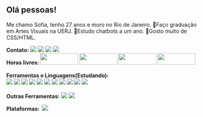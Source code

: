 
## Olá pessoas!
 Me chamo Sofia, tenho 27 anos e moro no Rio de Janeiro.
💫Faço graduação em Artes Visuais na UERJ.
💫Estudo chatbots a um ano. 
💫Gosto muito de CSS/HTML.

</div>
<tr>
<b>Contato:</b> 
 <a href= ''><img src="https://img.shields.io/badge/Discord-7289DA?style=for-the-badge&logo=discord&logoColor=white"></a>
 <a href= ''><img src="https://img.shields.io/badge/LinkedIn-0077B5?style=for-the-badge&logo=linkedin&logoColor=white"></a>
 <a href= ''><img src="https://img.shields.io/badge/Gmail-D14836?style=for-the-badge&logo=gmail&logoColor=white"></a>
 <a href= ''><img src="https://img.shields.io/badge/GitHub-100000?style=for-the-badge&logo=github&logoColor=white"></a>
</tr>
  <br>
<tr> 
<b>Horas livres:
 <img src="https://i.ibb.co/Wzsgkn7/Banner-git.png" height='30' width='100'>
 <img src="https://i.ibb.co/F8vGZpN/Escrever.png" height='30' width='100'>
 <img src="https://i.ibb.co/W0rkwTK/Cantar.png" height='30' width='100'>
 <img src="https://i.ibb.co/YtkXCrx/Ler.png" height='30' width='100'></b> 
 </tr>
  <br>
  </br>
<tr>
  <td>
<b>Ferramentas e Linguagens(Estudando):</b>
  <br>
   <img src="https://bit.ly/3u62BMX" ></td>
  <img src="https://bit.ly/3IoLkDD"></td>
  <img src="https://img.shields.io/badge/Heroku-430098?style=for-the-badge&logo=heroku&logoColor=white"></td>
  <img src="https://i.ibb.co/sm6pGXF/Trello.png"></td>
  <img src="https://img.shields.io/badge/Duolingo-58CC02?style=for-the-badge&logo=Duolingo&logoColor=white"></td>
   <img src="https://img.shields.io/badge/Miro-050038?style=for-the-badge&logo=Miro&logoColor=white"></td>
  <img src="https://img.shields.io/badge/JavaScript-323330?style=for-the-badge&logo=javascript&logoColor=F7DF1E"></td>
  <img src="https://img.shields.io/badge/HTML-239120?style=for-the-badge&logo=html5&logoColor=white"></td>
 <img src="https://img.shields.io/badge/CSS-239120?&style=for-the-badge&logo=css&logoColor=white"></td>
 <img src="https://img.shields.io/badge/MySQL-00000F?style=for-the-badge&logo=mysql&logoColor=white"></td>
 <img src="https://img.shields.io/badge/Twilio-F22F46?style=for-the-badge&logo=Twilio&logoColor=white"></td>
 </tr>
 <br>
 </br>
<b>Outras Ferramentas:</b> 
<img src="https://img.shields.io/badge/Canva-%2300C4CC.svg?&style=for-the-badge&logo=Canva&logoColor=white">
<img src="https://img.shields.io/badge/Audacity-0000CC?style=for-the-badge&logo=audacity&logoColor=white">

<b>Plataformas:
 </a>
 <img src="">
 <img src="https://img.shields.io/badge/dialogflow-FF9800?style=for-the-badge&logo=dialogflow&logoColor=white"></b>
